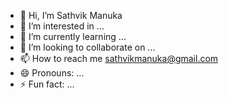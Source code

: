 - 👋 Hi, I’m Sathvik Manuka
- 👀 I’m interested in ...
- 🌱 I’m currently learning ...
- 💞️ I’m looking to collaborate on ...
- 📫 How to reach me sathvikmanuka@gmail.com
- 😄 Pronouns: ...
- ⚡ Fun fact: ...

<!---
SathvikManuka/SathvikManuka is a ✨ special ✨ repository because its `README.md` (this file) appears on your GitHub profile.
You can click the Preview link to take a look at your changes.
--->
